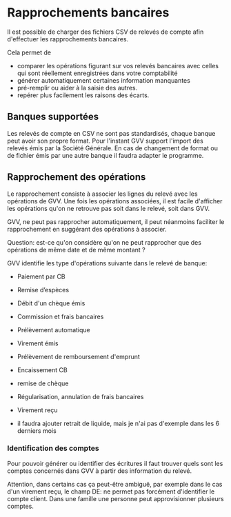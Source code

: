 # Rapprochements bancaires

Il est possible de charger des fichiers CSV de relevés de compte afin d'effectuer les rapprochements bancaires.

Cela permet de
* comparer les opérations figurant sur vos relevés bancaires avec celles qui sont réellement enregistrées dans votre comptabilité
* générer automatiquement certaines information manquantes
* pré-remplir ou aider à la saisie des autres.
* repérer plus facilement les raisons des écarts.


## Banques supportées

Les relevés de compte en CSV ne sont pas standardisés, chaque banque peut avoir son propre format. Pour l'instant GVV support l'import des relevés émis par la Société Générale. En cas de changement de format ou de fichier émis par une autre banque il faudra adapter le programme.

## Rapprochement des opérations

Le rapprochement consiste à associer les lignes du relevé avec les opérations de GVV. Une fois les opérations associées, il est facile d'afficher les opérations qu'on ne retrouve pas soit dans le relevé, soit dans GVV.

GVV, ne peut pas rapprocher automatiquement, il peut néanmoins faciliter le rapprochement en suggérant des opérations à associer.

Question: est-ce qu'on considère qu'on ne peut rapprocher que des opérations de même date et de même montant ?

GVV identifie les type d'opérations suivante dans le relevé de banque:
* Paiement par CB
* Remise d’espèces
* Débit d'un chèque émis
* Commission et frais bancaires
* Prélèvement automatique
* Virement émis
* Prélèvement de remboursement d'emprunt

* Encaissement CB
* remise de chèque
* Régularisation, annulation de frais bancaires
* Virement reçu

* il faudra ajouter retrait de liquide, mais je n'ai pas d'exemple dans les 6 derniers mois

### Identification des comptes

Pour pouvoir générer ou identifier des écritures il faut trouver quels sont les comptes concernés dans GVV à partir des information du relevé.

Attention, dans certains cas ça peut-être ambiguë, par exemple dans le cas d'un virement reçu, le champ DE: ne permet pas forcément d'identifier le compte client. Dans une famille une personne peut approvisionner plusieurs comptes. 

